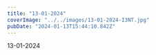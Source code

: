 ```yaml
---
title: "13-01-2024"
coverImage: "../../images/13-01-2024-I3NT.jpg"
pubDate: "2024-01-13T15:44:10.842Z"
---
```


13-01-2024
